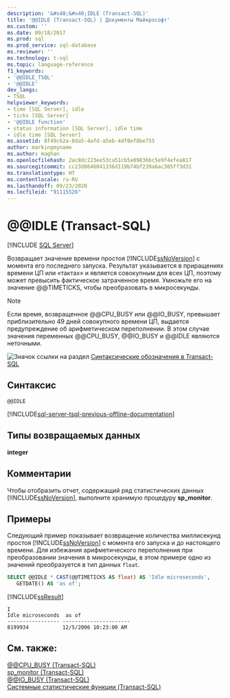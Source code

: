 ```yaml
---
description: '&#x40;&#x40;IDLE (Transact-SQL)'
title: '@@IDLE (Transact-SQL) | Документы Майкрософт'
ms.custom: ''
ms.date: 09/18/2017
ms.prod: sql
ms.prod_service: sql-database
ms.reviewer: ''
ms.technology: t-sql
ms.topic: language-reference
f1_keywords:
- '@@IDLE_TSQL'
- '@@IDLE'
dev_langs:
- TSQL
helpviewer_keywords:
- time [SQL Server], idle
- ticks [SQL Server]
- '@@IDLE function'
- status information [SQL Server], idle time
- idle time [SQL Server]
ms.assetid: 8f49c62a-8da5-4afd-a5eb-4df8ef8be755
author: markingmyname
ms.author: maghan
ms.openlocfilehash: 2ac8dc223ee53ca51cb5a09836bc5e9f4efea817
ms.sourcegitcommit: cc23d8646041336d119b74bf239a6ac305ff3d31
ms.translationtype: HT
ms.contentlocale: ru-RU
ms.lasthandoff: 09/23/2020
ms.locfileid: "91115526"
---
```

# <a name="x40x40idle-transact-sql"></a>&#x40;&#x40;IDLE (Transact-SQL)
[!INCLUDE [SQL Server](../../includes/applies-to-version/sqlserver.md)]

  Возвращает значение времени простоя [!INCLUDE[ssNoVersion](../../includes/ssnoversion-md.md)] с момента его последнего запуска. Результат указывается в приращениях времени ЦП или «тактах» и является совокупным для всех ЦП, поэтому может превысить фактическое затраченное время. Умножьте его на значение @@TIMETICKS, чтобы преобразовать в микросекунды.  
  
> [!NOTE]  
>  Если время, возвращенное @@CPU_BUSY или @@IO_BUSY, превышает приблизительно 49 дней совокупного времени ЦП, выдается предупреждение об арифметическом переполнении. В этом случае значения переменных @@CPU_BUSY, @@IO_BUSY и @@IDLE являются неточными.  
  
 ![Значок ссылки на раздел](../../database-engine/configure-windows/media/topic-link.gif "Значок ссылки на раздел") [Синтаксические обозначения в Transact-SQL](../../t-sql/language-elements/transact-sql-syntax-conventions-transact-sql.md)  
  
## <a name="syntax"></a>Синтаксис  
  
```syntaxsql  
@@IDLE  
```  

[!INCLUDE[sql-server-tsql-previous-offline-documentation](../../includes/sql-server-tsql-previous-offline-documentation.md)]

## <a name="return-types"></a>Типы возвращаемых данных
 **integer**  
  
## <a name="remarks"></a>Комментарии  
 Чтобы отобразить отчет, содержащий ряд статистических данных [!INCLUDE[ssNoVersion](../../includes/ssnoversion-md.md)], выполните хранимую процедуру **sp_monitor**.  
  
## <a name="examples"></a>Примеры  
 Следующий пример показывает возвращение количества миллисекунд простоя [!INCLUDE[ssNoVersion](../../includes/ssnoversion-md.md)] с момента его запуска и до настоящего времени. Для избежания арифметического переполнения при преобразовании значения в микросекунды, в этом примере одно из значений преобразуется в тип данных `float`.  
  
```sql  
SELECT @@IDLE * CAST(@@TIMETICKS AS float) AS 'Idle microseconds',  
   GETDATE() AS 'as of';  
```  
  
 [!INCLUDE[ssResult](../../includes/ssresult-md.md)]  
  
```  
I  
Idle microseconds  as of                   
----------------- ----------------------  
8199934           12/5/2006 10:23:00 AM   
```  
  
## <a name="see-also"></a>См. также:  
 [@@CPU_BUSY (Transact-SQL)](../../t-sql/functions/cpu-busy-transact-sql.md)   
 [sp_monitor (Transact-SQL)](../../relational-databases/system-stored-procedures/sp-monitor-transact-sql.md)   
 [@@IO_BUSY (Transact-SQL)](../../t-sql/functions/io-busy-transact-sql.md)   
 [Системные статистические функции (Transact-SQL)](../../t-sql/functions/system-statistical-functions-transact-sql.md)  
  
  

